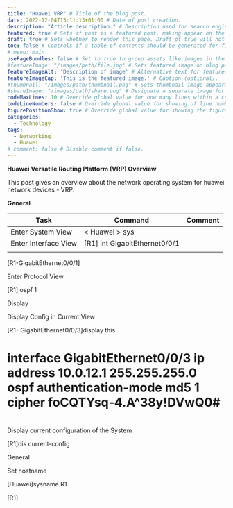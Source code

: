 ```yaml
---
title: "Huawei VRP" # Title of the blog post.
date: 2022-12-04T15:11:13+01:00 # Date of post creation.
description: "Article description." # Description used for search engine.
featured: true # Sets if post is a featured post, making appear on the home page side bar.
draft: true # Sets whether to render this page. Draft of true will not be rendered.
toc: false # Controls if a table of contents should be generated for first-level links automatically.
# menu: main
usePageBundles: false # Set to true to group assets like images in the same folder as this post.
#featureImage: "/images/path/file.jpg" # Sets featured image on blog post.
featureImageAlt: 'Description of image' # Alternative text for featured image.
featureImageCap: 'This is the featured image.' # Caption (optional).
#thumbnail: "/images/path/thumbnail.png" # Sets thumbnail image appearing inside card on homepage.
#shareImage: "/images/path/share.png" # Designate a separate image for social media sharing.
codeMaxLines: 10 # Override global value for how many lines within a code block before auto-collapsing.
codeLineNumbers: false # Override global value for showing of line numbers within code block.
figurePositionShow: true # Override global value for showing the figure label.
categories:
  - Technology
tags:
  - Networking
  - Huawei
# comment: false # Disable comment if false.
---
```


**Huawei Versatile Routing Platform (VRP) Overview**

This post gives an overview about the network operating system for huawei network devices - VRP.


**General**

|  Task |  Command | Comment  |  
|---|---|---|
| Enter System View   |  < Huawei > sys  
| Enter Interface View   |  [R1] int GigabitEthernet0/0/1  |   |   |   |
|   |   |   |   |   |
 

 

 

 

 

 







 





[R1-GigabitEthernet0/0/1] 

 

Enter Protocol View 

[R1] ospf 1 

 

 

Display 

 

 

Display Config in Current View 

[R1- GigabitEthernet0/0/3]display this 

# interface GigabitEthernet0/0/3 ip address 10.0.12.1 255.255.255.0 ospf authentication-mode md5 1 cipher foCQTYsq-4.A\^38y!DVwQ0# 

# 

 

Display current configuration of the System 

[R1]dis current-config 

 

 

 

 

General 

 

  

Set hostname 

[Huawei]sysname R1 

[R1] 

 

 

 

 


